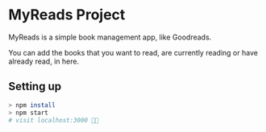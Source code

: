 # MyReads Project

MyReads is a simple book management app, like Goodreads.

You can add the books that you want to read, are currently reading or have already read, in here.

## Setting up

```sh
> npm install
> npm start
# visit localhost:3000 🍰✨
```
